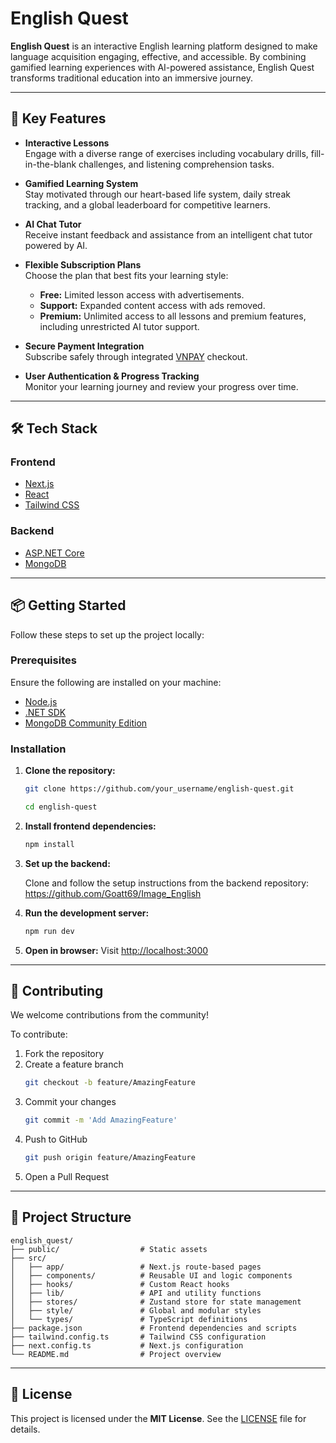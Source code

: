 # English Quest

**English Quest** is an interactive English learning platform designed to make language acquisition engaging, effective, and accessible. By combining gamified learning experiences with AI-powered assistance, English Quest transforms traditional education into an immersive journey.

---

## 🚀 Key Features

- **Interactive Lessons**  
  Engage with a diverse range of exercises including vocabulary drills, fill-in-the-blank challenges, and listening comprehension tasks.

- **Gamified Learning System**  
  Stay motivated through our heart-based life system, daily streak tracking, and a global leaderboard for competitive learners.

- **AI Chat Tutor**  
  Receive instant feedback and assistance from an intelligent chat tutor powered by AI.

- **Flexible Subscription Plans**  
  Choose the plan that best fits your learning style:
    - **Free:** Limited lesson access with advertisements.
    - **Support:** Expanded content access with ads removed.
    - **Premium:** Unlimited access to all lessons and premium features, including unrestricted AI tutor support.

- **Secure Payment Integration**  
  Subscribe safely through integrated [VNPAY](https://vnpay.vn/) checkout.

- **User Authentication & Progress Tracking**  
  Monitor your learning journey and review your progress over time.

---

## 🛠️ Tech Stack

### Frontend
- [Next.js](https://nextjs.org/)
- [React](https://reactjs.org/)
- [Tailwind CSS](https://tailwindcss.com/)

### Backend
- [ASP.NET Core](https://dotnet.microsoft.com/apps/aspnet)
- [MongoDB](https://www.mongodb.com/)

---

## 📦 Getting Started

Follow these steps to set up the project locally:

### Prerequisites

Ensure the following are installed on your machine:
- [Node.js](https://nodejs.org/)
- [.NET SDK](https://dotnet.microsoft.com/download)
- [MongoDB Community Edition](https://www.mongodb.com/try/download/community)

### Installation

1. **Clone the repository:**
   ```bash
   git clone https://github.com/your_username/english-quest.git
   ```
   
   ```bash
   cd english-quest
   ```

2. **Install frontend dependencies:**
   ```bash
   npm install
   ```

3. **Set up the backend:**

   Clone and follow the setup instructions from the backend repository: https://github.com/Goatt69/Image_English

4. **Run the development server:**
   ```bash
   npm run dev
   ```

5. **Open in browser:**
   Visit [http://localhost:3000](http://localhost:3000)

---

## 🌱 Contributing

We welcome contributions from the community!

To contribute:

1. Fork the repository
2. Create a feature branch
   ```bash
   git checkout -b feature/AmazingFeature
   ```
3. Commit your changes
   ```bash
   git commit -m 'Add AmazingFeature'
   ```
4. Push to GitHub
   ```bash
   git push origin feature/AmazingFeature
   ```
5. Open a Pull Request

---

## 📁 Project Structure

```
english_quest/
├── public/                  # Static assets
├── src/
│   ├── app/                 # Next.js route-based pages
│   ├── components/          # Reusable UI and logic components
│   ├── hooks/               # Custom React hooks
│   ├── lib/                 # API and utility functions
│   ├── stores/              # Zustand store for state management
│   ├── style/               # Global and modular styles
│   └── types/               # TypeScript definitions
├── package.json             # Frontend dependencies and scripts
├── tailwind.config.ts       # Tailwind CSS configuration
├── next.config.ts           # Next.js configuration
└── README.md                # Project overview
```

---

## 📄 License

This project is licensed under the **MIT License**. See the [LICENSE](./LICENSE) file for details.
